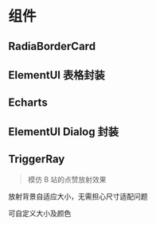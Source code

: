 # 组件

## RadiaBorderCard

<DemoBlock  src="components/RadiaBorderCard/demo.vue" demo="components/RadiaBorderCard/demo.vue"/>

## ElementUI 表格封装

<DemoBlock  src="components/Table/demo.vue" demo="components/Table/demo.vue"/>

## Echarts

<DemoBlock  src="components/Echarts/demo.vue" demo="components/Echarts/demo.vue"/>

## ElementUI Dialog 封装

<DemoBlock  src="components/Dialog/demo.vue" demo="components/Dialog/demo.vue"/>

<!-- ## 抛物线 -->

<!-- <DemoBlock  src="components/Parabolic/Parabolic.vue" demo="components/Parabolic/Parabolic.vue"/> -->

## TriggerRay

> 模仿 B 站的点赞放射效果

放射背景自适应大小，无需担心尺寸适配问题

<DemoBlock  src="components/TriggerRay/demo1.vue" demo="components/TriggerRay/demo1.vue"/>

可自定义大小及颜色

<DemoBlock  src="components/TriggerRay/demo2.vue" demo="components/TriggerRay/demo2.vue"/>

